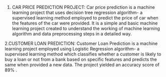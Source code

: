 1. CAR PRICE PREDICTION PROJECT:
Car price prediction is a machine learning project that uses decision tree regression algorithm- a supervised learning method employed to predict the price of car when the features of the car were provided.
It is a simple and basic machine learning project created to understand the working of machine learning algorithm and data preprocessing steps in a detailed way.

2.CUSTOMER LOAN PREDICTION:
Customer Loan Prediction is a machine learning project employed using Logistic Regression algorithm- a supervised learning method which classifies whether a customer is likely to buy a loan or not from a bank based on specific features and predicts the same when provided a new data. The project yielded an accuracy score of 89% .
